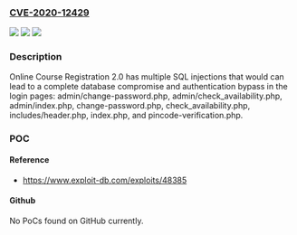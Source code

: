 ### [CVE-2020-12429](https://cve.mitre.org/cgi-bin/cvename.cgi?name=CVE-2020-12429)
![](https://img.shields.io/static/v1?label=Product&message=n%2Fa&color=blue)
![](https://img.shields.io/static/v1?label=Version&message=n%2Fa&color=blue)
![](https://img.shields.io/static/v1?label=Vulnerability&message=n%2Fa&color=brighgreen)

### Description

Online Course Registration 2.0 has multiple SQL injections that would can lead to a complete database compromise and authentication bypass in the login pages: admin/change-password.php, admin/check_availability.php, admin/index.php, change-password.php, check_availability.php, includes/header.php, index.php, and pincode-verification.php.

### POC

#### Reference
- https://www.exploit-db.com/exploits/48385

#### Github
No PoCs found on GitHub currently.


